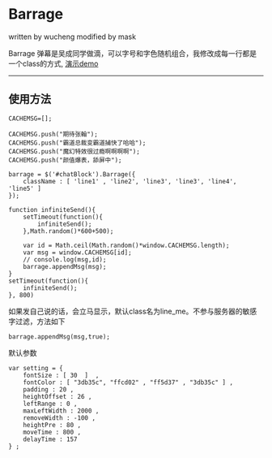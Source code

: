 # Barrage 
written by wucheng modified by mask

Barrage 弹幕是吴成同学做滴，可以字号和字色随机组合，我修改成每一行都是一个class的方式, [演示demo](http://mask2012.github.io/Barrage/index.html)



-----

## 使用方法
```
CACHEMSG=[];

CACHEMSG.push("期待张翰");
CACHEMSG.push("霸道总裁变霸道捕快了哈哈");
CACHEMSG.push("魔幻特效很过瘾啊啊啊啊");
CACHEMSG.push("颜值爆表，舔屏中");

barrage = $('#chatBlock').Barrage({
	className : [ 'line1' , 'line2', 'line3', 'line3', 'line4', 'line5' ]
});

function infiniteSend(){
	setTimeout(function(){
		infiniteSend();
	},Math.random()*600+500);

	var id = Math.ceil(Math.random()*window.CACHEMSG.length);
	var msg = window.CACHEMSG[id];
	// console.log(msg,id);
	barrage.appendMsg(msg);
}
setTimeout(function(){
	infiniteSend();
}, 800)
```


如果发自己说的话，会立马显示，默认class名为line_me。不参与服务器的敏感字过滤，方法如下
```
barrage.appendMsg(msg,true);
```

默认参数
```
var setting = {
	fontSize : [ 30  ]  ,
	fontColor : [ "3db35c", "ffcd02" , "ff5d37" , "3db35c" ] ,
	padding : 20 ,
	heightOffset : 26 ,
	leftRange : 0 ,
	maxLeftWidth : 2000 ,
	removeWidth : -100 , 
	heightPre : 80 , 
	moveTime : 800 ,
	delayTime : 157
} ;
```
